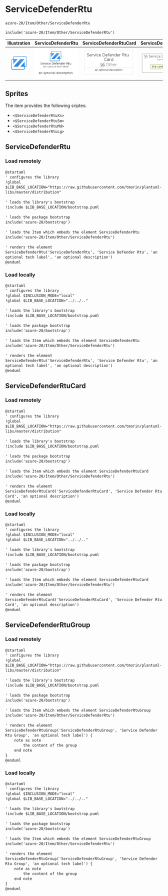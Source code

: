 # ServiceDefenderRtu


```text
azure-20/Item/Other/ServiceDefenderRtu
```

```text
include('azure-20/Item/Other/ServiceDefenderRtu')
```



| Illustration | ServiceDefenderRtu | ServiceDefenderRtuCard | ServiceDefenderRtuGroup |
| :---: | :---: | :---: | :---: |
| ![illustration for Illustration](../../../azure-20/Item/Other/ServiceDefenderRtu.png) | ![illustration for ServiceDefenderRtu](../../../azure-20/Item/Other/ServiceDefenderRtu.Local.png) | ![illustration for ServiceDefenderRtuCard](../../../azure-20/Item/Other/ServiceDefenderRtuCard.Local.png) | ![illustration for ServiceDefenderRtuGroup](../../../azure-20/Item/Other/ServiceDefenderRtuGroup.Local.png) |



## Sprites
The item provides the following sriptes:

- `<$ServiceDefenderRtuXs>`
- `<$ServiceDefenderRtuSm>`
- `<$ServiceDefenderRtuMd>`
- `<$ServiceDefenderRtuLg>`





## ServiceDefenderRtu

### Load remotely
```plantuml
@startuml
' configures the library
!global $LIB_BASE_LOCATION="https://raw.githubusercontent.com/tmorin/plantuml-libs/master/distribution"

' loads the library's bootstrap
!include $LIB_BASE_LOCATION/bootstrap.puml

' loads the package bootstrap
include('azure-20/bootstrap')

' loads the Item which embeds the element ServiceDefenderRtu
include('azure-20/Item/Other/ServiceDefenderRtu')

' renders the element
ServiceDefenderRtu('ServiceDefenderRtu', 'Service Defender Rtu', 'an optional tech label', 'an optional description')
@enduml
```

### Load locally
```plantuml
@startuml
' configures the library
!global $INCLUSION_MODE="local"
!global $LIB_BASE_LOCATION="../../.."

' loads the library's bootstrap
!include $LIB_BASE_LOCATION/bootstrap.puml

' loads the package bootstrap
include('azure-20/bootstrap')

' loads the Item which embeds the element ServiceDefenderRtu
include('azure-20/Item/Other/ServiceDefenderRtu')

' renders the element
ServiceDefenderRtu('ServiceDefenderRtu', 'Service Defender Rtu', 'an optional tech label', 'an optional description')
@enduml
```

## ServiceDefenderRtuCard

### Load remotely
```plantuml
@startuml
' configures the library
!global $LIB_BASE_LOCATION="https://raw.githubusercontent.com/tmorin/plantuml-libs/master/distribution"

' loads the library's bootstrap
!include $LIB_BASE_LOCATION/bootstrap.puml

' loads the package bootstrap
include('azure-20/bootstrap')

' loads the Item which embeds the element ServiceDefenderRtuCard
include('azure-20/Item/Other/ServiceDefenderRtu')

' renders the element
ServiceDefenderRtuCard('ServiceDefenderRtuCard', 'Service Defender Rtu Card', 'an optional description')
@enduml
```

### Load locally
```plantuml
@startuml
' configures the library
!global $INCLUSION_MODE="local"
!global $LIB_BASE_LOCATION="../../.."

' loads the library's bootstrap
!include $LIB_BASE_LOCATION/bootstrap.puml

' loads the package bootstrap
include('azure-20/bootstrap')

' loads the Item which embeds the element ServiceDefenderRtuCard
include('azure-20/Item/Other/ServiceDefenderRtu')

' renders the element
ServiceDefenderRtuCard('ServiceDefenderRtuCard', 'Service Defender Rtu Card', 'an optional description')
@enduml
```

## ServiceDefenderRtuGroup

### Load remotely
```plantuml
@startuml
' configures the library
!global $LIB_BASE_LOCATION="https://raw.githubusercontent.com/tmorin/plantuml-libs/master/distribution"

' loads the library's bootstrap
!include $LIB_BASE_LOCATION/bootstrap.puml

' loads the package bootstrap
include('azure-20/bootstrap')

' loads the Item which embeds the element ServiceDefenderRtuGroup
include('azure-20/Item/Other/ServiceDefenderRtu')

' renders the element
ServiceDefenderRtuGroup('ServiceDefenderRtuGroup', 'Service Defender Rtu Group', 'an optional tech label') {
    note as note
        the content of the group
    end note
}
@enduml
```

### Load locally
```plantuml
@startuml
' configures the library
!global $INCLUSION_MODE="local"
!global $LIB_BASE_LOCATION="../../.."

' loads the library's bootstrap
!include $LIB_BASE_LOCATION/bootstrap.puml

' loads the package bootstrap
include('azure-20/bootstrap')

' loads the Item which embeds the element ServiceDefenderRtuGroup
include('azure-20/Item/Other/ServiceDefenderRtu')

' renders the element
ServiceDefenderRtuGroup('ServiceDefenderRtuGroup', 'Service Defender Rtu Group', 'an optional tech label') {
    note as note
        the content of the group
    end note
}
@enduml
```


